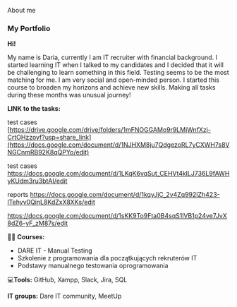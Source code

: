 About me

### **My Portfolio**
**Hi!**

My name is Daria, currently I am IT recruiter with financial background. I started learning IT when I talked to my candidates and I decided that it will be challenging to learn something in this field. Testing seems to be the most matching for me. I am very social and open-minded person. I started this  course to broaden my horizons and achieve new skills. Making all tasks during these months was unusual journey!

**LINK to the tasks:**

test cases [https://drive.google.com/drive/folders/1mFNOGGAMo9r9LMjWnfXzj-CrtOHzzoyf?usp=share_link](https://docs.google.com/document/d/1NJHXM8ju7QdgezoRL7yCXWH7s8VNGCnmRB92K8qQPYo/edit)

test cases https://docs.google.com/document/d/1LKqK6vqSut_CEHVt4klLJ736L9fAWHyKUdm3ru3btAI/edit

reports 
https://docs.google.com/document/d/1kqyJjC_2v4Zq992lZh423-lTehyv0QinL8KdZxX8XKs/edit

https://docs.google.com/document/d/1sKK9To9Fta0B4sqS1lVB1p24ve7JvX8dZ6-yF_zM87s/edit

👩‍🎓 **Courses:** 
- DARE IT - Manual Testing
- Szkolenie z programowania dla początkujących rekruterów IT
- Podstawy manualnego testowania oprogramowania

💻**Tools:**
GitHub, Xampp, Slack, Jira, SQL

**IT groups:**
Dare IT community, MeetUp
